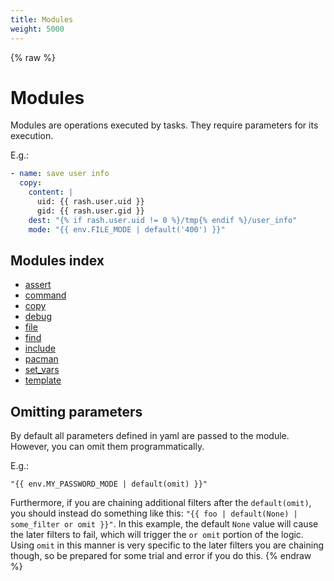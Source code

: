 ```yaml
---
title: Modules
weight: 5000
---
```


{% raw %}
# Modules

Modules are operations executed by tasks. They require parameters for its execution.

E.g.:

```yaml
- name: save user info
  copy:
    content: |
      uid: {{ rash.user.uid }}
      gid: {{ rash.user.gid }}
    dest: "{% if rash.user.uid != 0 %}/tmp{% endif %}/user_info"
    mode: "{{ env.FILE_MODE | default('400') }}"

```

## Modules index

- [assert](./module_assert.html)
- [command](./module_command.html)
- [copy](./module_copy.html)
- [debug](./module_debug.html)
- [file](./module_file.html)
- [find](./module_find.html)
- [include](./module_include.html)
- [pacman](./module_pacman.html)
- [set_vars](./module_set_vars.html)
- [template](./module_template.html)

## Omitting parameters

By default all parameters defined in yaml are passed to the module. However, you can
omit them programmatically.

E.g.:

```
"{{ env.MY_PASSWORD_MODE | default(omit) }}"
```

Furthermore, if you are chaining additional filters after the `default(omit)`, you should instead
do something like this: `"{{ foo | default(None) | some_filter or omit }}"`.
In this example, the default `None` value will cause the later filters to fail, which will trigger
the `or omit` portion of the logic. Using `omit` in this manner is very specific to the later
filters you are chaining though, so be prepared for some trial and error if you do this.
{% endraw %}